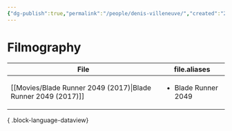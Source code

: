 ```yaml
---
{"dg-publish":true,"permalink":"/people/denis-villeneuve/","created":"2024-09-24","updated":"2025-03-13"}
---
```



# Filmography

| File                                                             | file.aliases                        |
| ---------------------------------------------------------------- | ----------------------------------- |
| [[Movies/Blade Runner 2049 (2017)\|Blade Runner 2049 (2017)]] | <ul><li>Blade Runner 2049</li></ul> |

{ .block-language-dataview}
